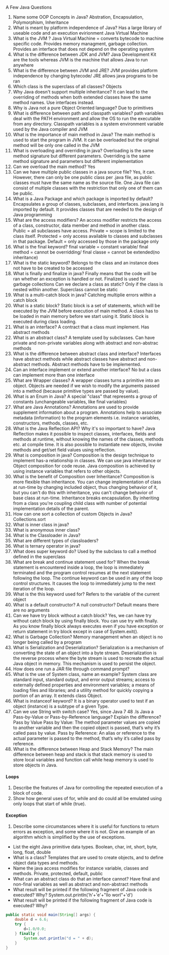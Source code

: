 A Few Java Questions

1. Name some OOP Concepts in Java? Abstration, Encapsulation, Polymorphism, Inheritance
2. What is meant by platform independence of Java? Has a large library of useable code and an execution evirionment Java Virtual Machine
3. What is the JVM ? Java Virtual Machine = converts bytecode to machine specific code. Provides memory managment, garbage collection. Provides an interface that does not depend on the operating system
4. What is the difference between JDK and JVM? Java Development Kit are the tools whereas JVM is the machine that allows Java to run anywhere
5. What is the difference between JVM and JRE? JVM provides platform independence by changing bytecode/ JRE allows java programs to be ran
6. Which class is the superclass of all classes? Objects
7. Why Java doesn't support multiple inheritance? It can lead to the overriding of methods when both extended classes have the same method names. Use interfaces instead.
8. Why is Java not a pure Object Oriented language? Due to primitives
9. What is difference between path and classpath variables? path variables deal with the PATH environment and allow the OS to run the executable from any directory. Classpath variables is a system environment variable used by the Java compiler and JVM
10. What is the importance of main method in Java? The main method is used to start the program in JVM. It can be overloaded but the original method will be only one called in the JVM
11. What is overloading and overriding in java? Overloading is the same method signature but different parameters. Overriding is the same method signature and parameters but different implementation
12. Can we overload the main method? Yes 
13. Can we have multiple public classes in a java source file? Yes, it can. However, there can only be one public class per .java file, as public classes must have the same name as the source file. One Java file can consist of multiple classes with the restriction that only one of them can be public.
14. What is a Java Package and which package is imported by default? Encapsulates a group of classes, subclasses, and interfaces. java.lang is imported by default. It provides classes that are needed to the design of Java programming
15. What are the access modifiers? An access modifier restricts the access of a class, constructor, data member and method in another class. Public = all subclasses have access. Private = scope is limited to the class itself. Protected = only access available to classes and subclasses in that package. Default = only accessed by those in the package only
16. What is the final keyword? final variable = constant variable/ final method = cannot be overridding/ final classe = cannot be extended(no inheritance)
17. What is the static keyword? Belongs to the class and an instance does not have to be created to be accessed
18. What is finally and finalize in java? Finally means that the code will be ran whether an exception is handled or not. Finalized is used for garbage collections
Can we declare a class as static? Only if the class is nested within another. Superclass cannot be static
19. What is a multi-catch block in java? Catching multiplie errors within a catch block
20. What is a static block? Static block is a set of statements, which will be executed by the JVM before execution of main method. A class has to be loaded in main memory before we start using it. Static block is executed during class loading. 
21. What is an interface? A contract that a class must implement. Has abstract methods
22. What is an abstract class? A template used by subclasses. Can have private and non-private variables along with abstract and non-abstrac methods
23. What is the difference between abstract class and interface? Interfaces have abstract methods while abstract classes have abstract and non-abstract methods. Abstract methods have to be implemented.
24. Can an interface implement or extend another interface? No but a class can implement more than one interface
25. What are Wrapper classes? A wrapper classes turns a primitive into an object. Objects are needed if we wish to modify the arguments passed into a method (because primitive types are passed by value).
26. What is an Enum in Java? A special "class" that represents a group of constants (unchangeable variables, like final variables)
27. What are Java Annotations? Annotations are used to provide supplement information about a program. Annotations help to associate metadata (information) to the program elements i.e. instance variables, constructors, methods, classes, etc.
28. What is the Java Reflection API? Why it's so important to have? Java Reflection makes it possible to inspect classes, interfaces, fields and methods at runtime, without knowing the names of the classes, methods etc. at compile time. It is also possible to instantiate new objects, invoke methods and get/set field values using reflection.
29. What is composition in java? Composition is the design technique to implement has-a relationship in classes. We can use java inheritance or Object composition for code reuse. Java composition is achieved by using instance variables that refers to other objects. 
30. What is the benefit of Composition over Inheritance? Composition is more flexible than inheritance. You can change implementation of class at run-time by changing included object, thus changing behavior of it, but you can't do this with inheritance, you can't change behavior of base class at run-time. Inheritance breaks encapsulation. By inheriting from a class you're coupling child class with number of potential implementation details of the parent.
31. How can one sort a collection of custom Objects in Java? Collections.sort
32. What is inner class in java?
33. What is anonymous inner class?
34. What is the Classloader in Java?
35. What are different types of classloaders?
36. What is ternary operator in java?
37. What does super keyword do? Used by the subclass to call a method defined in the superclass
38. What are break and continue statement used for? When the break statement is encountered inside a loop, the loop is immediately terminated and the program control resumes at the next statement following the loop. The continue keyword can be used in any of the loop control structures. It causes the loop to immediately jump to the next iteration of the loop.
39. What is the this keyword used for? Refers to the variable of the current object
40. What is a default constructor? A null constructor? Default means there are no arguments
41. Can we have try block without a catch block? Yes,  we can have try without catch block by using finally block.
You can use try with finally. As you know finally block always executes even if you have exception or return statement in try block except in case of System.exit().
42. What is Garbage Collection? Memory management when an object is no longer being called by a program
43. What is Serialization and Deserialization? Serialization is a mechanism of converting the state of an object into a byte stream. Deserialization is the reverse process where the byte stream is used to recreate the actual Java object in memory. This mechanism is used to persist the object.
44. How does one run a JAR file through command prompt?
45. What is the use of System class, name an example? System class are standard input, standard output, and error output streams; access to externally defined properties and environment variables; a means of loading files and libraries; and a utility method for quickly copying a portion of an array. It extends class Object.
46. What is instanceof keyword? It is a binary operator used to test if an object (instance) is a subtype of a given Type.
47. Can we use String with switch case? Yes, since Java 7
48 .Is Java a Pass-by-Value or Pass-by-Reference language? Explain the difference? Pass by Value Pass by Value: The method parameter values are copied to another variable and then the copied object is passed, that’s why it’s called pass by value. Pass by Reference: An alias or reference to the actual parameter is passed to the method, that’s why it’s called pass by reference.
49. What is the difference between Heap and Stack Memory? The main difference between heap and stack is that stack memory is used to store local variables and function call while heap memory is used to store objects in Java.

#### Loops
1. Describe the features of Java for controlling the repeated execution of a block of code.
2. Show how general uses of for, while and do could all be emulated using only loops that start of while (true).

#### Exception
1. Describe some circumstances where it is useful for functions to return errors as exception, and some where it is not. Give an example of an algorithm which is simplified by the use of exceptions.



* List the eight Java primitive data types. Boolean, char, int, short, byte, long, float, double
* What is a class?  Templates that are used to create objects, and to define object data types and methods.
* Name the java access modifies for instance variable, classes and methods. Private, protected, default, public
* What can an abstract class do that an interface cannot? Have final and non-final variables as well as abstract and non-abstract methods
* What result will be printed if the following fragment of Java code is executed? Why?
		System.out.println('h'+'e'+"llo worl"+'d')
* What result will be printed if the following fragment of Java code is executed? Why? 

```java
public static void main(String[] args) {
    double d = 6.6;
    try {
        d=1.0/0.0; 
    } finally {
        System.out.println("d = " + d);
    }
}
```